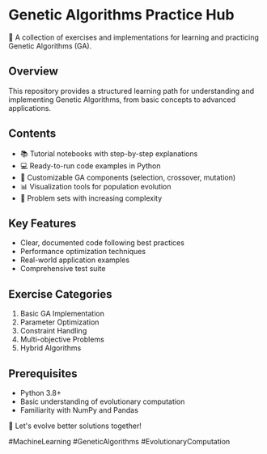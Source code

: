 # Genetic Algorithms Practice Hub

🧬 A collection of exercises and implementations for learning and practicing Genetic Algorithms (GA).

## Overview
This repository provides a structured learning path for understanding and implementing Genetic Algorithms, from basic concepts to advanced applications.

## Contents
- 📚 Tutorial notebooks with step-by-step explanations
- 💻 Ready-to-run code examples in Python
- 🔧 Customizable GA components (selection, crossover, mutation)
- 📊 Visualization tools for population evolution
- 🎯 Problem sets with increasing complexity

## Key Features
- Clear, documented code following best practices
- Performance optimization techniques
- Real-world application examples
- Comprehensive test suite

## Exercise Categories
1. Basic GA Implementation
2. Parameter Optimization
3. Constraint Handling
4. Multi-objective Problems
5. Hybrid Algorithms


## Prerequisites
- Python 3.8+
- Basic understanding of evolutionary computation
- Familiarity with NumPy and Pandas
  

🔗 Let's evolve better solutions together!

#MachineLearning #GeneticAlgorithms #EvolutionaryComputation
